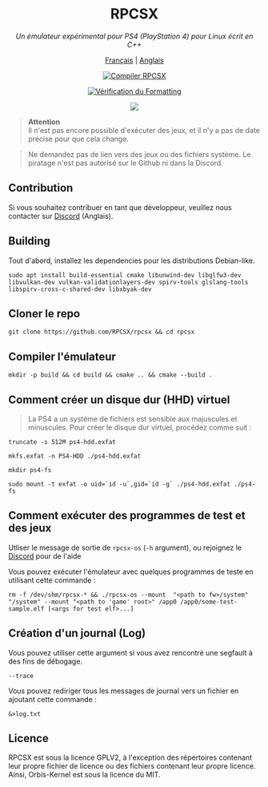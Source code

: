 <div align="center">
   
# RPCSX
*Un émulateur expérimental pour PS4 (PlayStation 4) pour Linux écrit en C++*

[Français](readme-fr.md) | [Anglais](readme.md)

[![Compiler RPCSX](../../../actions/workflows/rpcsx.yml/badge.svg)](../../../actions/workflows/rpcsx.yml)

[![Vérification du Formatting](../../../actions/workflows/format.yml/badge.svg)](../../../actions/workflows/format.yml)

[![](https://img.shields.io/discord/252023769500090368?color=5865F2&logo=discord&logoColor=white)](https://discord.gg/t6dzA4wUdG)

</div>

> **Attention** <br/>
> Il n'est pas encore possible d'exécuter des jeux, et il n'y a pas de date précise pour que cela change.

> Ne demandez pas de lien vers des jeux ou des fichiers système. Le piratage n'est pas autorisé sur le Github ni dans la Discord.

## Contribution

Si vous souhaitez contribuer en tant que développeur, veuillez nous contacter sur [Discord](https://discord.gg/t6dzA4wUdG) (Anglais).

## Building

Tout d'abord, installez les dependencies pour les distributions Debian-like.
   
``sudo apt install build-essential cmake libunwind-dev libglfw3-dev libvulkan-dev vulkan-validationlayers-dev spirv-tools glslang-tools libspirv-cross-c-shared-dev libxbyak-dev``

## Cloner le repo

``git clone https://github.com/RPCSX/rpcsx && cd rpcsx``
   
## Compiler l'émulateur
   
`mkdir -p build && cd build && cmake .. && cmake --build .`

## Comment créer un disque dur (HHD) virtuel

> La PS4 a un système de fichiers est sensible aux majuscules et minuscules. Pour créer le disque dur virtuel, procédez comme suit :
 
`truncate -s 512M ps4-hdd.exfat`

`mkfs.exfat -n PS4-HDD ./ps4-hdd.exfat`

`mkdir ps4-fs`

``sudo mount -t exfat -o uid=`id -u`,gid=`id -g` ./ps4-hdd.exfat ./ps4-fs``

## Comment exécuter des programmes de test et des jeux
   
Utliser le message de sortie de `rpcsx-os` (`-h` argument), ou rejoignez le [Discord](https://discord.gg/t6dzA4wUdG) pour de l'aide

Vous pouvez exécuter l'émulateur avec quelques programmes de teste en utilisant cette commande :
   
`rm -f /dev/shm/rpcsx-* && ./rpcsx-os --mount  "<path to fw>/system" "/system" --mount "<path to 'game' root>" /app0 /app0/some-test-sample.elf [<args for test elf>...]`

## Création d'un journal (Log)

Vous pouvez utiliser cette argument si vous avez rencontré une segfault à des fins de débogage.
    
`--trace` 
    
Vous pouvez rediriger tous les messages de journal vers un fichier en ajoutant cette commande :

`&>log.txt`
      


## Licence

RPCSX est sous la licence GPLV2, à l'exception des répertoires contenant leur propre fichier de licence ou des fichiers contenant leur propre licence.
Ainsi, Orbis-Kernel est sous la licence du MIT.
